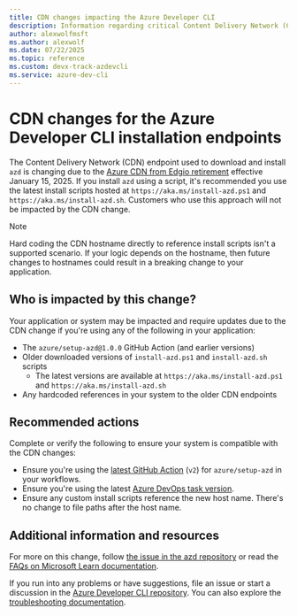 ```yaml
---
title: CDN changes impacting the Azure Developer CLI
description: Information regarding critical Content Delivery Network (CDN) changes for azd due to the CDN provider changing from Edgio to Azure Front Door.
author: alexwolfmsft
ms.author: alexwolf
ms.date: 07/22/2025
ms.topic: reference
ms.custom: devx-track-azdevcli
ms.service: azure-dev-cli
---
```


# CDN changes for the Azure Developer CLI installation endpoints

The Content Delivery Network (CDN) endpoint used to download and install `azd` is changing due to the [Azure CDN from Edgio retirement](/azure/cdn/edgio-retirement-faq) effective January 15, 2025. If you install `azd` using a script, it's recommended you use the latest install scripts hosted at `https://aka.ms/install-azd.ps1` and `https://aka.ms/install-azd.sh`. Customers who use this approach will not be impacted by the CDN change.

> [!NOTE]
> Hard coding the CDN hostname directly to reference install scripts isn't a supported scenario. If your logic depends on the hostname, then future changes to hostnames could result in a breaking change to your application.

## Who is impacted by this change?

Your application or system may be impacted and require updates due to the CDN change if you're using any of the following in your application:

- The `azure/setup-azd@1.0.0` GitHub Action (and earlier versions)
- Older downloaded versions of `install-azd.ps1` and `install-azd.sh` scripts
  - The latest versions are available at `https://aka.ms/install-azd.ps1` and `https://aka.ms/install-azd.sh`
- Any hardcoded references in your system to the older CDN endpoints

## Recommended actions

Complete or verify the following to ensure your system is compatible with the CDN changes:

- Ensure you're using the [latest GitHub Action](https://github.com/marketplace/actions/setup-azd) (`v2`) for `azure/setup-azd` in your workflows.
- Ensure you're using the latest [Azure DevOps task version](https://marketplace.visualstudio.com/items?itemName=ms-azuretools.azd).
- Ensure any custom install scripts reference the new host name. There's no change to file paths after the host name.

## Additional information and resources

For more on this change, follow [the issue in the azd repository](https://github.com/Azure/azure-dev/issues/4661) or read the [FAQs on Microsoft Learn documentation](/azure/cdn/edgio-retirement-faq).

If you run into any problems or have suggestions, file an issue or start a discussion in the [Azure Developer CLI repository](https://github.com/Azure/azure-dev). You can also explore the [troubleshooting documentation](https://aka.ms/azd-troubleshoot).
